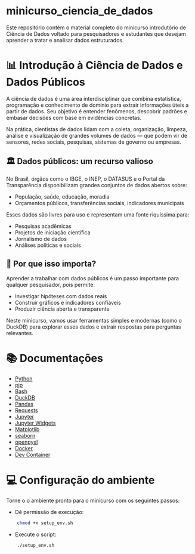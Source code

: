 # minicurso_ciencia_de_dados
Este repositório contém o material completo do minicurso introdutório de Ciência de Dados voltado para pesquisadores e estudantes que desejam aprender a tratar e analisar dados estruturados.
# 📊 Introdução à Ciência de Dados e Dados Públicos

A ciência de dados é uma área interdisciplinar que combina estatística, programação e conhecimento de domínio para extrair informações úteis a partir de dados. Seu objetivo é entender fenômenos, descobrir padrões e embasar decisões com base em evidências concretas.

Na prática, cientistas de dados lidam com a coleta, organização, limpeza, análise e visualização de grandes volumes de dados — que podem vir de sensores, redes sociais, pesquisas, sistemas de governo ou empresas.


## 🏛️ Dados públicos: um recurso valioso

No Brasil, órgãos como o IBGE, o INEP, o DATASUS e o Portal da Transparência disponibilizam grandes conjuntos de dados abertos sobre:

* População, saúde, educação, moradia
* Orçamentos públicos, transferências sociais, indicadores municipais

Esses dados são livres para uso e representam uma fonte riquíssima para:

* Pesquisas acadêmicas
* Projetos de iniciação científica
* Jornalismo de dados
* Análises políticas e sociais

## 🔎 Por que isso importa?

Aprender a trabalhar com dados públicos é um passo importante para qualquer pesquisador, pois permite:

* Investigar hipóteses com dados reais
* Construir gráficos e indicadores confiáveis
* Produzir ciência aberta e transparente

Neste minicurso, vamos usar ferramentas simples e modernas (como o DuckDB) para explorar esses dados e extrair respostas para perguntas relevantes.

# 📚 Documentações

* [Python](https://docs.python.org/pt-br/3/)
* [pip](https://pip.pypa.io/en/stable/)
* [Bash](https://www.gnu.org/savannah-checkouts/gnu/bash/manual/bash.html)
* [DuckDB](https://duckdb.org/docs/stable/)
* [Pandas](https://pandas.pydata.org/docs/)
* [Requests](https://requests.readthedocs.io/en/latest/)
* [Jupyter](https://docs.jupyter.org/en/latest/)
* [Jupyter Widgets](https://ipywidgets.readthedocs.io/en/stable/#jupyter-widgets)
* [Matplotlib](https://matplotlib.org/stable/)
* [seaborn](https://seaborn.pydata.org/)
* [openpyxl](https://openpyxl.readthedocs.io/en/stable/)
* [Docker](https://docs.docker.com/)
* [Dev Container](https://containers.dev/implementors/json_reference/)

# 💻 Configuração do ambiente
Torne o o ambiente pronto para o minicurso com os seguintes passos:

* Dê permissão de execução:
```Bash
    chmod +x setup_env.sh
```
* Execute o script:
```Bash
    ./setup_env.sh
```